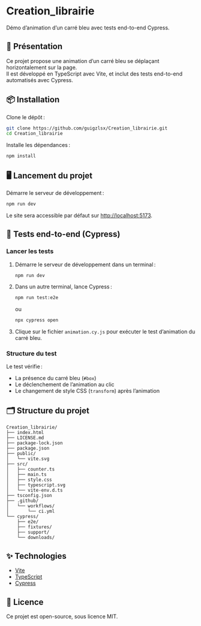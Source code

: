 # Creation_librairie

Démo d’animation d’un carré bleu avec tests end-to-end Cypress.

## 🚀 Présentation

Ce projet propose une animation d’un carré bleu se déplaçant horizontalement sur la page.  
Il est développé en TypeScript avec Vite, et inclut des tests end-to-end automatisés avec Cypress.

## 📦 Installation

Clone le dépôt :

```bash
git clone https://github.com/guigzlsx/Creation_librairie.git
cd Creation_librairie
```

Installe les dépendances :

```bash
npm install
```

## 🖥️ Lancement du projet

Démarre le serveur de développement :

```bash
npm run dev
```

Le site sera accessible par défaut sur [http://localhost:5173](http://localhost:5173).

## 🧪 Tests end-to-end (Cypress)

### Lancer les tests

1. Démarre le serveur de développement dans un terminal :

   ```bash
   npm run dev
   ```

2. Dans un autre terminal, lance Cypress :

   ```bash
   npm run test:e2e
   ```

   ou

   ```bash
   npx cypress open
   ```

3. Clique sur le fichier `animation.cy.js` pour exécuter le test d’animation du carré bleu.

### Structure du test

Le test vérifie :

- La présence du carré bleu (`#box`)
- Le déclenchement de l’animation au clic
- Le changement de style CSS (`transform`) après l’animation

## 🗂️ Structure du projet

```
Creation_librairie/
├── index.html
├── LICENSE.md
├── package-lock.json
├── package.json
├── public/
│   └── vite.svg
├── src/
│   ├── counter.ts
│   ├── main.ts
│   ├── style.css
│   ├── typescript.svg
│   └── vite-env.d.ts
├── tsconfig.json
├── .github/
│   └── workflows/
│       └── ci.yml
└── cypress/
    ├── e2e/
    ├── fixtures/
    ├── support/
    └── downloads/
```

## ✨ Technologies

- [Vite](https://vitejs.dev/)
- [TypeScript](https://www.typescriptlang.org/)
- [Cypress](https://www.cypress.io/)

## 📄 Licence

Ce projet est open-source, sous licence MIT.
